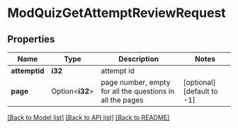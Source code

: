 # ModQuizGetAttemptReviewRequest

## Properties

Name | Type | Description | Notes
------------ | ------------- | ------------- | -------------
**attemptid** | **i32** | attempt id | 
**page** | Option<**i32**> | page number, empty for all the questions in all the pages | [optional][default to -1]

[[Back to Model list]](../README.md#documentation-for-models) [[Back to API list]](../README.md#documentation-for-api-endpoints) [[Back to README]](../README.md)


